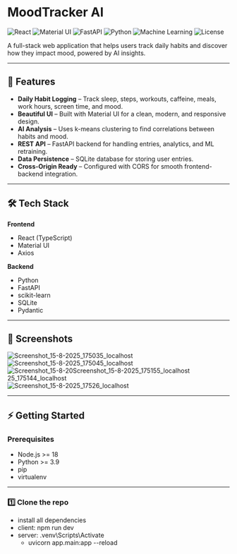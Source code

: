 # MoodTracker AI

![React](https://img.shields.io/badge/Frontend-React%20%2B%20TypeScript-blue)
![Material UI](https://img.shields.io/badge/UI-Material%20UI-blueviolet)
![FastAPI](https://img.shields.io/badge/Backend-FastAPI-green)
![Python](https://img.shields.io/badge/Language-Python-yellow)
![Machine Learning](https://img.shields.io/badge/ML-KMeans-orange)
![License](https://img.shields.io/badge/license-MIT-lightgrey)

A full-stack web application that helps users track daily habits and discover how they impact mood, powered by AI insights.

---

## 🚀 Features

- **Daily Habit Logging** – Track sleep, steps, workouts, caffeine, meals, work hours, screen time, and mood.
- **Beautiful UI** – Built with Material UI for a clean, modern, and responsive design.
- **AI Analysis** – Uses k-means clustering to find correlations between habits and mood.
- **REST API** – FastAPI backend for handling entries, analytics, and ML retraining.
- **Data Persistence** – SQLite database for storing user entries.
- **Cross-Origin Ready** – Configured with CORS for smooth frontend-backend integration.

---

## 🛠 Tech Stack

**Frontend**

- React (TypeScript)
- Material UI
- Axios

**Backend**

- Python
- FastAPI
- scikit-learn
- SQLite
- Pydantic

---

## 📸 Screenshots

![Screenshot_15-8-2025_175035_localhost](https://github.com/user-attachments/assets/6af9d8e1-ca56-491d-89a2-c0c6b57a3e12)
![Screenshot_15-8-2025_175045_localhost](https://github.com/user-attachments/assets/e4482494-0c6d-4142-906f-53636bfa40b6)
![Screenshot_15-8-20![Screenshot_15-8-2025_175155_localhost](https://github.com/user-attachments/assets/920e02d1-eae8-4782-88b0-d9936ea99389)
25_175144_localhost](https://github.com/user-attachments/assets/af02c9cb-50b5-4189-b6ca-07cef98ec4f3)
![Screenshot_15-8-2025_17526_localhost](https://github.com/user-attachments/assets/bece869f-feb2-4072-b1f2-beb582b4042d)

---

## ⚡ Getting Started

### Prerequisites

- Node.js >= 18
- Python >= 3.9
- pip
- virtualenv

---

### 1️⃣ Clone the repo

- install all dependencies
- client: npm run dev
- server: .venv\Scripts\Activate
  - uvicorn app.main:app --reload
